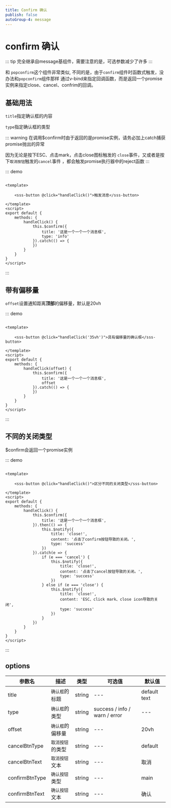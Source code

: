 ```yaml
---
title: Confirm 确认
publish: false
autoGroup-4: message
---
```


# confirm 确认

::: tip
完全继承自message基组件，需要注意的是，可选参数减少了许多
:::

和 `popconfirm`这个组件非常类似, 不同的是，由于`confirm`组件时函数式触发，没办法和`popconfirm`组件那样
通过v-bind来指定回调函数，而是返回一个promise实例来指定close、cancel、confrim的回调。

## 基础用法

`title`指定确认框的内容

`type`指定确认框的类型

::: warning
在调用$confirm时由于返回的是promise实例，请务必加上catch捕获promise抛出的异常

因为无论是按下ESC、点击mark，点击close图标触发的 `close`事件，又或者是按下`取消按钮`触发的`cancel`事件
，都会触发promise执行器中的reject函数
:::

::: demo

~~~vue

<template>

    <sss-button @click="handleClick()">触发消息</sss-button>

</template>
<script>
export default {
    methods: {
        handleClick() {
            this.$confirm({
                title: '这是一个一个一个消息框',
                type: 'info'
            }).catch(() => {
            })
        }
    }
}
</script>

~~~

:::

## 带有偏移量

`offset`设置通知距离**顶部**的偏移量，默认是20vh

::: demo

~~~vue

<template>

    <sss-button @click="handleClick('35vh')">具有偏移量的确认框</sss-button>

</template>
<script>
export default {
    methods: {
        handleClick(offset) {
            this.$confirm({
                title: '这是一个一个一个消息框',
                offset
            }).catch(() => {
            })
        }
    }
}
</script>

~~~

:::

## 不同的关闭类型

$confirm会返回一个promise实例

::: demo

~~~vue

<template>

    <sss-button @click="handleClick()">区分不同的关闭类型</sss-button>

</template>
<script>
export default {
    methods: {
        handleClick() {
            this.$confirm({
                title: '这是一个一个一个消息框',
            }).then(() => {
                this.$notify({
                    title: 'close!',
                    content: '点击了confirm按钮导致的关闭。',
                    type: 'success'
                })
            }).catch(e => {
                if (e === 'cancel') {
                    this.$notify({
                        title: 'close!',
                        content: '点击了cancel按钮导致的关闭。',
                        type: 'success'
                    })
                } else if (e === 'close') {
                    this.$notify({
                        title: 'close!',
                        content: 'ESC、click mark、close icon导致的关闭',
                        type: 'success'
                    })
                }
            })
        }
    }
}
</script>

~~~

:::

## options

| 参数名         | 描述             | 类型   | 可选值                        | 默认值       |
| -------------- | ---------------- | ------ | ----------------------------- | ------------ |
| title          | `确认框`的标题   | string | ---                           | default text |
| type           | `确认框`的类型   | string | success / info / warn / error | ---          |
| offset         | `确认框`的偏移量 | string | ---                           | 20vh         |
| cancelBtnType  | `取消按钮`的类型 | string | ---                           | default      |
| cancelBtnText  | `取消按钮`文本   | string | ---                           | 取消         |
| confirmBtnType | `确认按钮`类型   | string | ---                           | main         |
| confirmBtnText | `确认按钮`文本   | string | ---                           | 确认         |